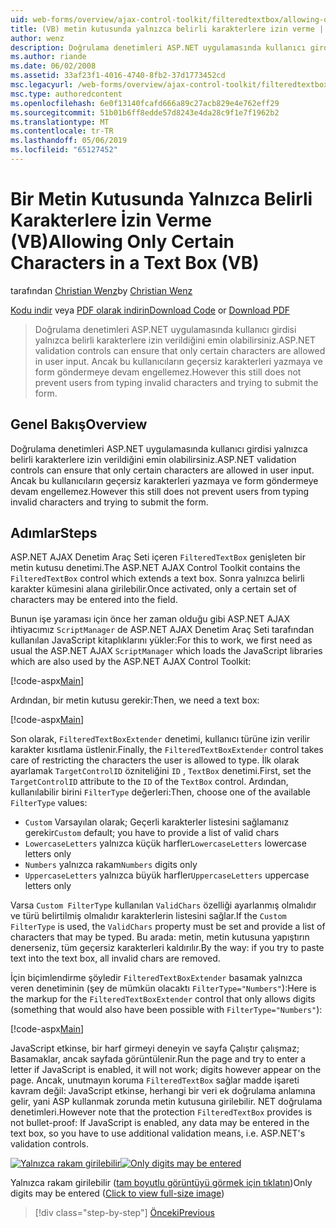 ```yaml
---
uid: web-forms/overview/ajax-control-toolkit/filteredtextbox/allowing-only-certain-characters-in-a-text-box-vb
title: (VB) metin kutusunda yalnızca belirli karakterlere izin verme | Microsoft Docs
author: wenz
description: Doğrulama denetimleri ASP.NET uygulamasında kullanıcı girdisi yalnızca belirli karakterlere izin verildiğini emin olabilirsiniz. Ancak bu yazmaya geçersiz kullanıcılar hala engellemez...
ms.author: riande
ms.date: 06/02/2008
ms.assetid: 33af23f1-4016-4740-8fb2-37d1773452cd
msc.legacyurl: /web-forms/overview/ajax-control-toolkit/filteredtextbox/allowing-only-certain-characters-in-a-text-box-vb
msc.type: authoredcontent
ms.openlocfilehash: 6e0f13140fcafd666a89c27acb829e4e762eff29
ms.sourcegitcommit: 51b01b6ff8edde57d8243e4da28c9f1e7f1962b2
ms.translationtype: MT
ms.contentlocale: tr-TR
ms.lasthandoff: 05/06/2019
ms.locfileid: "65127452"
---
```

# <a name="allowing-only-certain-characters-in-a-text-box-vb"></a><span data-ttu-id="6aaa1-104">Bir Metin Kutusunda Yalnızca Belirli Karakterlere İzin Verme (VB)</span><span class="sxs-lookup"><span data-stu-id="6aaa1-104">Allowing Only Certain Characters in a Text Box (VB)</span></span>

<span data-ttu-id="6aaa1-105">tarafından [Christian Wenz](https://github.com/wenz)</span><span class="sxs-lookup"><span data-stu-id="6aaa1-105">by [Christian Wenz](https://github.com/wenz)</span></span>

<span data-ttu-id="6aaa1-106">[Kodu indir](http://download.microsoft.com/download/4/c/2/4c2def7a-0d23-4055-91f9-1f18504167d7/FilteredTextBox0.vb.zip) veya [PDF olarak indirin](http://download.microsoft.com/download/b/6/a/b6ae89ee-df69-4c87-9bfb-ad1eb2b23373/filteredtextbox0VB.pdf)</span><span class="sxs-lookup"><span data-stu-id="6aaa1-106">[Download Code](http://download.microsoft.com/download/4/c/2/4c2def7a-0d23-4055-91f9-1f18504167d7/FilteredTextBox0.vb.zip) or [Download PDF](http://download.microsoft.com/download/b/6/a/b6ae89ee-df69-4c87-9bfb-ad1eb2b23373/filteredtextbox0VB.pdf)</span></span>

> <span data-ttu-id="6aaa1-107">Doğrulama denetimleri ASP.NET uygulamasında kullanıcı girdisi yalnızca belirli karakterlere izin verildiğini emin olabilirsiniz.</span><span class="sxs-lookup"><span data-stu-id="6aaa1-107">ASP.NET validation controls can ensure that only certain characters are allowed in user input.</span></span> <span data-ttu-id="6aaa1-108">Ancak bu kullanıcıların geçersiz karakterleri yazmaya ve form göndermeye devam engellemez.</span><span class="sxs-lookup"><span data-stu-id="6aaa1-108">However this still does not prevent users from typing invalid characters and trying to submit the form.</span></span>

## <a name="overview"></a><span data-ttu-id="6aaa1-109">Genel Bakış</span><span class="sxs-lookup"><span data-stu-id="6aaa1-109">Overview</span></span>

<span data-ttu-id="6aaa1-110">Doğrulama denetimleri ASP.NET uygulamasında kullanıcı girdisi yalnızca belirli karakterlere izin verildiğini emin olabilirsiniz.</span><span class="sxs-lookup"><span data-stu-id="6aaa1-110">ASP.NET validation controls can ensure that only certain characters are allowed in user input.</span></span> <span data-ttu-id="6aaa1-111">Ancak bu kullanıcıların geçersiz karakterleri yazmaya ve form göndermeye devam engellemez.</span><span class="sxs-lookup"><span data-stu-id="6aaa1-111">However this still does not prevent users from typing invalid characters and trying to submit the form.</span></span>

## <a name="steps"></a><span data-ttu-id="6aaa1-112">Adımlar</span><span class="sxs-lookup"><span data-stu-id="6aaa1-112">Steps</span></span>

<span data-ttu-id="6aaa1-113">ASP.NET AJAX Denetim Araç Seti içeren `FilteredTextBox` genişleten bir metin kutusu denetimi.</span><span class="sxs-lookup"><span data-stu-id="6aaa1-113">The ASP.NET AJAX Control Toolkit contains the `FilteredTextBox` control which extends a text box.</span></span> <span data-ttu-id="6aaa1-114">Sonra yalnızca belirli karakter kümesini alana girilebilir.</span><span class="sxs-lookup"><span data-stu-id="6aaa1-114">Once activated, only a certain set of characters may be entered into the field.</span></span>

<span data-ttu-id="6aaa1-115">Bunun işe yaraması için önce her zaman olduğu gibi ASP.NET AJAX ihtiyacımız `ScriptManager` de ASP.NET AJAX Denetim Araç Seti tarafından kullanılan JavaScript kitaplıklarını yükler:</span><span class="sxs-lookup"><span data-stu-id="6aaa1-115">For this to work, we first need as usual the ASP.NET AJAX `ScriptManager` which loads the JavaScript libraries which are also used by the ASP.NET AJAX Control Toolkit:</span></span>

[!code-aspx[Main](allowing-only-certain-characters-in-a-text-box-vb/samples/sample1.aspx)]

<span data-ttu-id="6aaa1-116">Ardından, bir metin kutusu gerekir:</span><span class="sxs-lookup"><span data-stu-id="6aaa1-116">Then, we need a text box:</span></span>

[!code-aspx[Main](allowing-only-certain-characters-in-a-text-box-vb/samples/sample2.aspx)]

<span data-ttu-id="6aaa1-117">Son olarak, `FilteredTextBoxExtender` denetimi, kullanıcı türüne izin verilir karakter kısıtlama üstlenir.</span><span class="sxs-lookup"><span data-stu-id="6aaa1-117">Finally, the `FilteredTextBoxExtender` control takes care of restricting the characters the user is allowed to type.</span></span> <span data-ttu-id="6aaa1-118">İlk olarak ayarlamak `TargetControlID` özniteliğini `ID` , `TextBox` denetimi.</span><span class="sxs-lookup"><span data-stu-id="6aaa1-118">First, set the `TargetControlID` attribute to the `ID` of the `TextBox` control.</span></span> <span data-ttu-id="6aaa1-119">Ardından, kullanılabilir birini `FilterType` değerleri:</span><span class="sxs-lookup"><span data-stu-id="6aaa1-119">Then, choose one of the available `FilterType` values:</span></span>

- <span data-ttu-id="6aaa1-120">`Custom` Varsayılan olarak; Geçerli karakterler listesini sağlamanız gerekir</span><span class="sxs-lookup"><span data-stu-id="6aaa1-120">`Custom` default; you have to provide a list of valid chars</span></span>
- <span data-ttu-id="6aaa1-121">`LowercaseLetters` yalnızca küçük harfler</span><span class="sxs-lookup"><span data-stu-id="6aaa1-121">`LowercaseLetters` lowercase letters only</span></span>
- <span data-ttu-id="6aaa1-122">`Numbers` yalnızca rakam</span><span class="sxs-lookup"><span data-stu-id="6aaa1-122">`Numbers` digits only</span></span>
- <span data-ttu-id="6aaa1-123">`UppercaseLetters` yalnızca büyük harfler</span><span class="sxs-lookup"><span data-stu-id="6aaa1-123">`UppercaseLetters` uppercase letters only</span></span>

<span data-ttu-id="6aaa1-124">Varsa `Custom FilterType` kullanılan `ValidChars` özelliği ayarlanmış olmalıdır ve türü belirtilmiş olmalıdır karakterlerin listesini sağlar.</span><span class="sxs-lookup"><span data-stu-id="6aaa1-124">If the `Custom FilterType` is used, the `ValidChars` property must be set and provide a list of characters that may be typed.</span></span> <span data-ttu-id="6aaa1-125">Bu arada: metin, metin kutusuna yapıştırın denerseniz, tüm geçersiz karakterleri kaldırılır.</span><span class="sxs-lookup"><span data-stu-id="6aaa1-125">By the way: if you try to paste text into the text box, all invalid chars are removed.</span></span>

<span data-ttu-id="6aaa1-126">İçin biçimlendirme şöyledir `FilteredTextBoxExtender` basamak yalnızca veren denetiminin (şey de mümkün olacaktı `FilterType="Numbers"`):</span><span class="sxs-lookup"><span data-stu-id="6aaa1-126">Here is the markup for the `FilteredTextBoxExtender` control that only allows digits (something that would also have been possible with `FilterType="Numbers"`):</span></span>

[!code-aspx[Main](allowing-only-certain-characters-in-a-text-box-vb/samples/sample3.aspx)]

<span data-ttu-id="6aaa1-127">JavaScript etkinse, bir harf girmeyi deneyin ve sayfa Çalıştır çalışmaz; Basamaklar, ancak sayfada görüntülenir.</span><span class="sxs-lookup"><span data-stu-id="6aaa1-127">Run the page and try to enter a letter if JavaScript is enabled, it will not work; digits however appear on the page.</span></span> <span data-ttu-id="6aaa1-128">Ancak, unutmayın koruma `FilteredTextBox` sağlar madde işareti kavram değil: JavaScript etkinse, herhangi bir veri ek doğrulama anlamına gelir, yani ASP kullanmak zorunda metin kutusuna girilebilir. NET doğrulama denetimleri.</span><span class="sxs-lookup"><span data-stu-id="6aaa1-128">However note that the protection `FilteredTextBox` provides is not bullet-proof: If JavaScript is enabled, any data may be entered in the text box, so you have to use additional validation means, i.e. ASP.NET's validation controls.</span></span>

<span data-ttu-id="6aaa1-129">[![Yalnızca rakam girilebilir](allowing-only-certain-characters-in-a-text-box-vb/_static/image2.png)](allowing-only-certain-characters-in-a-text-box-vb/_static/image1.png)</span><span class="sxs-lookup"><span data-stu-id="6aaa1-129">[![Only digits may be entered](allowing-only-certain-characters-in-a-text-box-vb/_static/image2.png)](allowing-only-certain-characters-in-a-text-box-vb/_static/image1.png)</span></span>

<span data-ttu-id="6aaa1-130">Yalnızca rakam girilebilir ([tam boyutlu görüntüyü görmek için tıklatın](allowing-only-certain-characters-in-a-text-box-vb/_static/image3.png))</span><span class="sxs-lookup"><span data-stu-id="6aaa1-130">Only digits may be entered ([Click to view full-size image](allowing-only-certain-characters-in-a-text-box-vb/_static/image3.png))</span></span>

> [!div class="step-by-step"]
> [<span data-ttu-id="6aaa1-131">Önceki</span><span class="sxs-lookup"><span data-stu-id="6aaa1-131">Previous</span></span>](allowing-only-certain-characters-in-a-text-box-cs.md)
